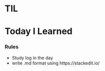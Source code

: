 # TIL
<h1>Today I Learned</h1>

<h3>Rules</h3>
<ul>
  <li>Study log in the day</li>
  <li>write .md format using https://stackedit.io/ </li>
</ul>
